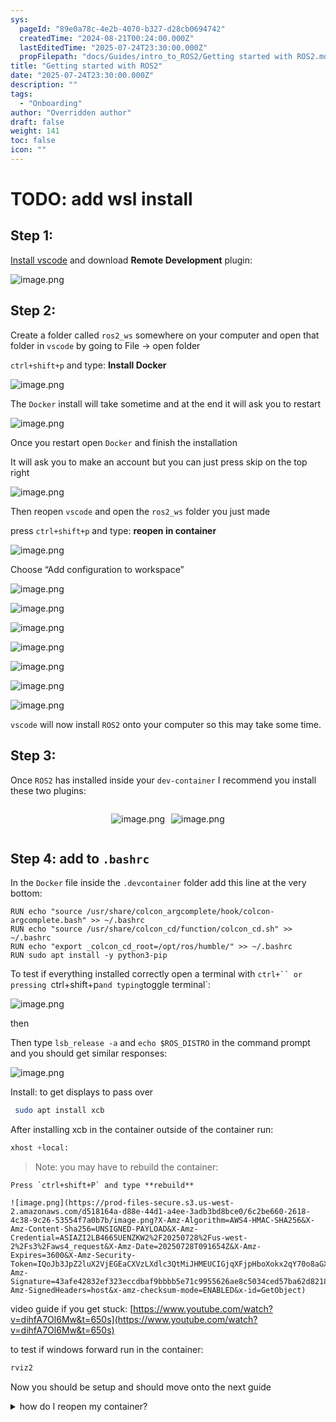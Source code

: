 ```yaml
---
sys:
  pageId: "89e0a78c-4e2b-4070-b327-d28cb0694742"
  createdTime: "2024-08-21T00:24:00.000Z"
  lastEditedTime: "2025-07-24T23:30:00.000Z"
  propFilepath: "docs/Guides/intro_to_ROS2/Getting started with ROS2.md"
title: "Getting started with ROS2"
date: "2025-07-24T23:30:00.000Z"
description: ""
tags:
  - "Onboarding"
author: "Overridden author"
draft: false
weight: 141
toc: false
icon: ""
---
```


# TODO: add wsl install

## Step 1:

[Install vscode](https://code.visualstudio.com/download) and download **Remote Development** plugin:

![image.png](https://prod-files-secure.s3.us-west-2.amazonaws.com/d518164a-d88e-44d1-a4ee-3adb3bd8bce0/efb52993-1881-4a40-b95e-6f020334f022/image.png?X-Amz-Algorithm=AWS4-HMAC-SHA256&X-Amz-Content-Sha256=UNSIGNED-PAYLOAD&X-Amz-Credential=ASIAZI2LB46625ZSFSLB%2F20250728%2Fus-west-2%2Fs3%2Faws4_request&X-Amz-Date=20250728T091645Z&X-Amz-Expires=3600&X-Amz-Security-Token=IQoJb3JpZ2luX2VjEGEaCXVzLXdlc3QtMiJIMEYCIQC%2BCmib8f5S1dHMBvBerEj%2F%2FpM3W8aeW1vri%2FhuNgDTtwIhALAUjA2H%2Fy43vyxbD2Iwiwfink6pQ3tSHzVdrJUw17RBKogECIr%2F%2F%2F%2F%2F%2F%2F%2F%2F%2FwEQABoMNjM3NDIzMTgzODA1IgzBfolfui8V%2FvPpcwEq3AOqTIddmMAStm0R5eLH12SNU9uU5wCShnCo7yrizeeADAQw3KSgi%2BFWM2vBFRc%2F6ojEK6zWnNx2gDX6AGQBGa83HW8CCgVeO1yKUAYa8wjfb%2F0MJ2DlCBczdmUllt9LbhjpICdssUype9hEA%2FLbHVHjU%2BVXPfyxHHPUz0d4U%2FfQ4Bd6rInI9pfstS5BmgkdOS4OsKmHnArAhYX7gSfU5cAPv93wBREeeK8bsY5ZRh3%2FpRx%2BgboCcxwDXo0mkwszagoyVYuFTBfZGLhAw35Vj3V%2FGH1NQS4NDWxpK1Rir73uWy9Qx%2BM3AQYHI5KSM3dvZcG3f0Id5bJuQmk2pCCHk9B48FAyTUVPNj8EUEW%2FbckhUkTX4Trh2s7Q5nRpWDYzA0quBz6rCU4pa5NYYMPuRKZqIr10hihFOUzLm6UgNjRBfBEx1Psi3jIzcITDpG1GnykumVB%2BJXiTFLRObpCO8qKqWb2EZYgsnzFkK7RUXqsKST%2BKFQVk0OHqW63FdBLNb3jD5BKetVkAdR3p%2FlHMDdVGXBwOEutDvEL8H%2BWlb2n%2FYFC5WlGVs8neheixMNm0BBxPDfFzVTKN18t5UQPgEmqOfN14MFzoe8PIfc98skzVOjJMK47pBZj3f%2B6g2zDN6pzEBjqkAdwlZ4h6sDK1PqLjqOjlkXqDKQNDV2ohTvizQ684vxETYsplCKJsJVpGO%2FQ7%2F3nqRQW24LHuOmSy9oVVkVRTINc5hP%2FftbvEHRpv0PqV0jBQqhNHicICnm5D3hjH%2B8QVheNI4li8BXxmbm6pKtqM1FQPxMs8gkQRQipq8SYLJiJiK6tZX01llhnSH%2BfL9b17W1Se6NyviS6fzyj2gTITdY%2BDpaEK&X-Amz-Signature=68a3e646e8c230b44773728b320aee4129b9ff1ed563c663aad3115b4dff85dd&X-Amz-SignedHeaders=host&x-amz-checksum-mode=ENABLED&x-id=GetObject)

## Step 2:

Create a folder called `ros2_ws` somewhere on your computer and open that folder in `vscode` by going to File → open folder 

`ctrl+shift+p` and type: **Install Docker**

![image.png](https://prod-files-secure.s3.us-west-2.amazonaws.com/d518164a-d88e-44d1-a4ee-3adb3bd8bce0/2269dc0e-1cd5-47ff-bceb-c04ad9b2eab0/image.png?X-Amz-Algorithm=AWS4-HMAC-SHA256&X-Amz-Content-Sha256=UNSIGNED-PAYLOAD&X-Amz-Credential=ASIAZI2LB46625ZSFSLB%2F20250728%2Fus-west-2%2Fs3%2Faws4_request&X-Amz-Date=20250728T091645Z&X-Amz-Expires=3600&X-Amz-Security-Token=IQoJb3JpZ2luX2VjEGEaCXVzLXdlc3QtMiJIMEYCIQC%2BCmib8f5S1dHMBvBerEj%2F%2FpM3W8aeW1vri%2FhuNgDTtwIhALAUjA2H%2Fy43vyxbD2Iwiwfink6pQ3tSHzVdrJUw17RBKogECIr%2F%2F%2F%2F%2F%2F%2F%2F%2F%2FwEQABoMNjM3NDIzMTgzODA1IgzBfolfui8V%2FvPpcwEq3AOqTIddmMAStm0R5eLH12SNU9uU5wCShnCo7yrizeeADAQw3KSgi%2BFWM2vBFRc%2F6ojEK6zWnNx2gDX6AGQBGa83HW8CCgVeO1yKUAYa8wjfb%2F0MJ2DlCBczdmUllt9LbhjpICdssUype9hEA%2FLbHVHjU%2BVXPfyxHHPUz0d4U%2FfQ4Bd6rInI9pfstS5BmgkdOS4OsKmHnArAhYX7gSfU5cAPv93wBREeeK8bsY5ZRh3%2FpRx%2BgboCcxwDXo0mkwszagoyVYuFTBfZGLhAw35Vj3V%2FGH1NQS4NDWxpK1Rir73uWy9Qx%2BM3AQYHI5KSM3dvZcG3f0Id5bJuQmk2pCCHk9B48FAyTUVPNj8EUEW%2FbckhUkTX4Trh2s7Q5nRpWDYzA0quBz6rCU4pa5NYYMPuRKZqIr10hihFOUzLm6UgNjRBfBEx1Psi3jIzcITDpG1GnykumVB%2BJXiTFLRObpCO8qKqWb2EZYgsnzFkK7RUXqsKST%2BKFQVk0OHqW63FdBLNb3jD5BKetVkAdR3p%2FlHMDdVGXBwOEutDvEL8H%2BWlb2n%2FYFC5WlGVs8neheixMNm0BBxPDfFzVTKN18t5UQPgEmqOfN14MFzoe8PIfc98skzVOjJMK47pBZj3f%2B6g2zDN6pzEBjqkAdwlZ4h6sDK1PqLjqOjlkXqDKQNDV2ohTvizQ684vxETYsplCKJsJVpGO%2FQ7%2F3nqRQW24LHuOmSy9oVVkVRTINc5hP%2FftbvEHRpv0PqV0jBQqhNHicICnm5D3hjH%2B8QVheNI4li8BXxmbm6pKtqM1FQPxMs8gkQRQipq8SYLJiJiK6tZX01llhnSH%2BfL9b17W1Se6NyviS6fzyj2gTITdY%2BDpaEK&X-Amz-Signature=a1046fb1f5c11641cd196524052d8311b652d4a539b109c45a814e033ee24275&X-Amz-SignedHeaders=host&x-amz-checksum-mode=ENABLED&x-id=GetObject)

The `Docker` install will take sometime and at the end it will ask you to restart

![image.png](https://prod-files-secure.s3.us-west-2.amazonaws.com/d518164a-d88e-44d1-a4ee-3adb3bd8bce0/ed233f78-be33-4b1f-b89c-9c346c0e961e/image.png?X-Amz-Algorithm=AWS4-HMAC-SHA256&X-Amz-Content-Sha256=UNSIGNED-PAYLOAD&X-Amz-Credential=ASIAZI2LB46625ZSFSLB%2F20250728%2Fus-west-2%2Fs3%2Faws4_request&X-Amz-Date=20250728T091645Z&X-Amz-Expires=3600&X-Amz-Security-Token=IQoJb3JpZ2luX2VjEGEaCXVzLXdlc3QtMiJIMEYCIQC%2BCmib8f5S1dHMBvBerEj%2F%2FpM3W8aeW1vri%2FhuNgDTtwIhALAUjA2H%2Fy43vyxbD2Iwiwfink6pQ3tSHzVdrJUw17RBKogECIr%2F%2F%2F%2F%2F%2F%2F%2F%2F%2FwEQABoMNjM3NDIzMTgzODA1IgzBfolfui8V%2FvPpcwEq3AOqTIddmMAStm0R5eLH12SNU9uU5wCShnCo7yrizeeADAQw3KSgi%2BFWM2vBFRc%2F6ojEK6zWnNx2gDX6AGQBGa83HW8CCgVeO1yKUAYa8wjfb%2F0MJ2DlCBczdmUllt9LbhjpICdssUype9hEA%2FLbHVHjU%2BVXPfyxHHPUz0d4U%2FfQ4Bd6rInI9pfstS5BmgkdOS4OsKmHnArAhYX7gSfU5cAPv93wBREeeK8bsY5ZRh3%2FpRx%2BgboCcxwDXo0mkwszagoyVYuFTBfZGLhAw35Vj3V%2FGH1NQS4NDWxpK1Rir73uWy9Qx%2BM3AQYHI5KSM3dvZcG3f0Id5bJuQmk2pCCHk9B48FAyTUVPNj8EUEW%2FbckhUkTX4Trh2s7Q5nRpWDYzA0quBz6rCU4pa5NYYMPuRKZqIr10hihFOUzLm6UgNjRBfBEx1Psi3jIzcITDpG1GnykumVB%2BJXiTFLRObpCO8qKqWb2EZYgsnzFkK7RUXqsKST%2BKFQVk0OHqW63FdBLNb3jD5BKetVkAdR3p%2FlHMDdVGXBwOEutDvEL8H%2BWlb2n%2FYFC5WlGVs8neheixMNm0BBxPDfFzVTKN18t5UQPgEmqOfN14MFzoe8PIfc98skzVOjJMK47pBZj3f%2B6g2zDN6pzEBjqkAdwlZ4h6sDK1PqLjqOjlkXqDKQNDV2ohTvizQ684vxETYsplCKJsJVpGO%2FQ7%2F3nqRQW24LHuOmSy9oVVkVRTINc5hP%2FftbvEHRpv0PqV0jBQqhNHicICnm5D3hjH%2B8QVheNI4li8BXxmbm6pKtqM1FQPxMs8gkQRQipq8SYLJiJiK6tZX01llhnSH%2BfL9b17W1Se6NyviS6fzyj2gTITdY%2BDpaEK&X-Amz-Signature=90393c39248fad9b2085ef14f5ab6290683e6598ee0968b03656e4f170987f60&X-Amz-SignedHeaders=host&x-amz-checksum-mode=ENABLED&x-id=GetObject)

Once you restart open `Docker` and finish the installation

It will ask you to make an account but you can just press skip on the top right

![image.png](https://prod-files-secure.s3.us-west-2.amazonaws.com/d518164a-d88e-44d1-a4ee-3adb3bd8bce0/21010ad9-1659-4fd9-9f59-9932a09b2a3d/image.png?X-Amz-Algorithm=AWS4-HMAC-SHA256&X-Amz-Content-Sha256=UNSIGNED-PAYLOAD&X-Amz-Credential=ASIAZI2LB46625ZSFSLB%2F20250728%2Fus-west-2%2Fs3%2Faws4_request&X-Amz-Date=20250728T091645Z&X-Amz-Expires=3600&X-Amz-Security-Token=IQoJb3JpZ2luX2VjEGEaCXVzLXdlc3QtMiJIMEYCIQC%2BCmib8f5S1dHMBvBerEj%2F%2FpM3W8aeW1vri%2FhuNgDTtwIhALAUjA2H%2Fy43vyxbD2Iwiwfink6pQ3tSHzVdrJUw17RBKogECIr%2F%2F%2F%2F%2F%2F%2F%2F%2F%2FwEQABoMNjM3NDIzMTgzODA1IgzBfolfui8V%2FvPpcwEq3AOqTIddmMAStm0R5eLH12SNU9uU5wCShnCo7yrizeeADAQw3KSgi%2BFWM2vBFRc%2F6ojEK6zWnNx2gDX6AGQBGa83HW8CCgVeO1yKUAYa8wjfb%2F0MJ2DlCBczdmUllt9LbhjpICdssUype9hEA%2FLbHVHjU%2BVXPfyxHHPUz0d4U%2FfQ4Bd6rInI9pfstS5BmgkdOS4OsKmHnArAhYX7gSfU5cAPv93wBREeeK8bsY5ZRh3%2FpRx%2BgboCcxwDXo0mkwszagoyVYuFTBfZGLhAw35Vj3V%2FGH1NQS4NDWxpK1Rir73uWy9Qx%2BM3AQYHI5KSM3dvZcG3f0Id5bJuQmk2pCCHk9B48FAyTUVPNj8EUEW%2FbckhUkTX4Trh2s7Q5nRpWDYzA0quBz6rCU4pa5NYYMPuRKZqIr10hihFOUzLm6UgNjRBfBEx1Psi3jIzcITDpG1GnykumVB%2BJXiTFLRObpCO8qKqWb2EZYgsnzFkK7RUXqsKST%2BKFQVk0OHqW63FdBLNb3jD5BKetVkAdR3p%2FlHMDdVGXBwOEutDvEL8H%2BWlb2n%2FYFC5WlGVs8neheixMNm0BBxPDfFzVTKN18t5UQPgEmqOfN14MFzoe8PIfc98skzVOjJMK47pBZj3f%2B6g2zDN6pzEBjqkAdwlZ4h6sDK1PqLjqOjlkXqDKQNDV2ohTvizQ684vxETYsplCKJsJVpGO%2FQ7%2F3nqRQW24LHuOmSy9oVVkVRTINc5hP%2FftbvEHRpv0PqV0jBQqhNHicICnm5D3hjH%2B8QVheNI4li8BXxmbm6pKtqM1FQPxMs8gkQRQipq8SYLJiJiK6tZX01llhnSH%2BfL9b17W1Se6NyviS6fzyj2gTITdY%2BDpaEK&X-Amz-Signature=786fd66a588279a2bea1d0c9c0377b28bc2d596ad1bcd13593ff0db87af50ec9&X-Amz-SignedHeaders=host&x-amz-checksum-mode=ENABLED&x-id=GetObject)

Then reopen `vscode` and open the `ros2_ws` folder you just made

press `ctrl+shift+p` and type: **reopen in container**

![image.png](https://prod-files-secure.s3.us-west-2.amazonaws.com/d518164a-d88e-44d1-a4ee-3adb3bd8bce0/4e93b8c2-41ad-488c-8095-c74205196118/image.png?X-Amz-Algorithm=AWS4-HMAC-SHA256&X-Amz-Content-Sha256=UNSIGNED-PAYLOAD&X-Amz-Credential=ASIAZI2LB46625ZSFSLB%2F20250728%2Fus-west-2%2Fs3%2Faws4_request&X-Amz-Date=20250728T091645Z&X-Amz-Expires=3600&X-Amz-Security-Token=IQoJb3JpZ2luX2VjEGEaCXVzLXdlc3QtMiJIMEYCIQC%2BCmib8f5S1dHMBvBerEj%2F%2FpM3W8aeW1vri%2FhuNgDTtwIhALAUjA2H%2Fy43vyxbD2Iwiwfink6pQ3tSHzVdrJUw17RBKogECIr%2F%2F%2F%2F%2F%2F%2F%2F%2F%2FwEQABoMNjM3NDIzMTgzODA1IgzBfolfui8V%2FvPpcwEq3AOqTIddmMAStm0R5eLH12SNU9uU5wCShnCo7yrizeeADAQw3KSgi%2BFWM2vBFRc%2F6ojEK6zWnNx2gDX6AGQBGa83HW8CCgVeO1yKUAYa8wjfb%2F0MJ2DlCBczdmUllt9LbhjpICdssUype9hEA%2FLbHVHjU%2BVXPfyxHHPUz0d4U%2FfQ4Bd6rInI9pfstS5BmgkdOS4OsKmHnArAhYX7gSfU5cAPv93wBREeeK8bsY5ZRh3%2FpRx%2BgboCcxwDXo0mkwszagoyVYuFTBfZGLhAw35Vj3V%2FGH1NQS4NDWxpK1Rir73uWy9Qx%2BM3AQYHI5KSM3dvZcG3f0Id5bJuQmk2pCCHk9B48FAyTUVPNj8EUEW%2FbckhUkTX4Trh2s7Q5nRpWDYzA0quBz6rCU4pa5NYYMPuRKZqIr10hihFOUzLm6UgNjRBfBEx1Psi3jIzcITDpG1GnykumVB%2BJXiTFLRObpCO8qKqWb2EZYgsnzFkK7RUXqsKST%2BKFQVk0OHqW63FdBLNb3jD5BKetVkAdR3p%2FlHMDdVGXBwOEutDvEL8H%2BWlb2n%2FYFC5WlGVs8neheixMNm0BBxPDfFzVTKN18t5UQPgEmqOfN14MFzoe8PIfc98skzVOjJMK47pBZj3f%2B6g2zDN6pzEBjqkAdwlZ4h6sDK1PqLjqOjlkXqDKQNDV2ohTvizQ684vxETYsplCKJsJVpGO%2FQ7%2F3nqRQW24LHuOmSy9oVVkVRTINc5hP%2FftbvEHRpv0PqV0jBQqhNHicICnm5D3hjH%2B8QVheNI4li8BXxmbm6pKtqM1FQPxMs8gkQRQipq8SYLJiJiK6tZX01llhnSH%2BfL9b17W1Se6NyviS6fzyj2gTITdY%2BDpaEK&X-Amz-Signature=926cf21fa26b59879b08c133c4ae3820844f225e6dc15da751bb0b96a66f035f&X-Amz-SignedHeaders=host&x-amz-checksum-mode=ENABLED&x-id=GetObject)

Choose “Add configuration to workspace”

![image.png](https://prod-files-secure.s3.us-west-2.amazonaws.com/d518164a-d88e-44d1-a4ee-3adb3bd8bce0/9560b282-5060-4989-ba37-97e7b2c22476/image.png?X-Amz-Algorithm=AWS4-HMAC-SHA256&X-Amz-Content-Sha256=UNSIGNED-PAYLOAD&X-Amz-Credential=ASIAZI2LB46625ZSFSLB%2F20250728%2Fus-west-2%2Fs3%2Faws4_request&X-Amz-Date=20250728T091645Z&X-Amz-Expires=3600&X-Amz-Security-Token=IQoJb3JpZ2luX2VjEGEaCXVzLXdlc3QtMiJIMEYCIQC%2BCmib8f5S1dHMBvBerEj%2F%2FpM3W8aeW1vri%2FhuNgDTtwIhALAUjA2H%2Fy43vyxbD2Iwiwfink6pQ3tSHzVdrJUw17RBKogECIr%2F%2F%2F%2F%2F%2F%2F%2F%2F%2FwEQABoMNjM3NDIzMTgzODA1IgzBfolfui8V%2FvPpcwEq3AOqTIddmMAStm0R5eLH12SNU9uU5wCShnCo7yrizeeADAQw3KSgi%2BFWM2vBFRc%2F6ojEK6zWnNx2gDX6AGQBGa83HW8CCgVeO1yKUAYa8wjfb%2F0MJ2DlCBczdmUllt9LbhjpICdssUype9hEA%2FLbHVHjU%2BVXPfyxHHPUz0d4U%2FfQ4Bd6rInI9pfstS5BmgkdOS4OsKmHnArAhYX7gSfU5cAPv93wBREeeK8bsY5ZRh3%2FpRx%2BgboCcxwDXo0mkwszagoyVYuFTBfZGLhAw35Vj3V%2FGH1NQS4NDWxpK1Rir73uWy9Qx%2BM3AQYHI5KSM3dvZcG3f0Id5bJuQmk2pCCHk9B48FAyTUVPNj8EUEW%2FbckhUkTX4Trh2s7Q5nRpWDYzA0quBz6rCU4pa5NYYMPuRKZqIr10hihFOUzLm6UgNjRBfBEx1Psi3jIzcITDpG1GnykumVB%2BJXiTFLRObpCO8qKqWb2EZYgsnzFkK7RUXqsKST%2BKFQVk0OHqW63FdBLNb3jD5BKetVkAdR3p%2FlHMDdVGXBwOEutDvEL8H%2BWlb2n%2FYFC5WlGVs8neheixMNm0BBxPDfFzVTKN18t5UQPgEmqOfN14MFzoe8PIfc98skzVOjJMK47pBZj3f%2B6g2zDN6pzEBjqkAdwlZ4h6sDK1PqLjqOjlkXqDKQNDV2ohTvizQ684vxETYsplCKJsJVpGO%2FQ7%2F3nqRQW24LHuOmSy9oVVkVRTINc5hP%2FftbvEHRpv0PqV0jBQqhNHicICnm5D3hjH%2B8QVheNI4li8BXxmbm6pKtqM1FQPxMs8gkQRQipq8SYLJiJiK6tZX01llhnSH%2BfL9b17W1Se6NyviS6fzyj2gTITdY%2BDpaEK&X-Amz-Signature=128cb04cfd509219bbb0a22f91ddfce30705b37fb1aed36412edcb22a89d365f&X-Amz-SignedHeaders=host&x-amz-checksum-mode=ENABLED&x-id=GetObject)

![image.png](https://prod-files-secure.s3.us-west-2.amazonaws.com/d518164a-d88e-44d1-a4ee-3adb3bd8bce0/2ee63f81-886b-48e8-a553-dc6e5eac99e4/image.png?X-Amz-Algorithm=AWS4-HMAC-SHA256&X-Amz-Content-Sha256=UNSIGNED-PAYLOAD&X-Amz-Credential=ASIAZI2LB46625ZSFSLB%2F20250728%2Fus-west-2%2Fs3%2Faws4_request&X-Amz-Date=20250728T091645Z&X-Amz-Expires=3600&X-Amz-Security-Token=IQoJb3JpZ2luX2VjEGEaCXVzLXdlc3QtMiJIMEYCIQC%2BCmib8f5S1dHMBvBerEj%2F%2FpM3W8aeW1vri%2FhuNgDTtwIhALAUjA2H%2Fy43vyxbD2Iwiwfink6pQ3tSHzVdrJUw17RBKogECIr%2F%2F%2F%2F%2F%2F%2F%2F%2F%2FwEQABoMNjM3NDIzMTgzODA1IgzBfolfui8V%2FvPpcwEq3AOqTIddmMAStm0R5eLH12SNU9uU5wCShnCo7yrizeeADAQw3KSgi%2BFWM2vBFRc%2F6ojEK6zWnNx2gDX6AGQBGa83HW8CCgVeO1yKUAYa8wjfb%2F0MJ2DlCBczdmUllt9LbhjpICdssUype9hEA%2FLbHVHjU%2BVXPfyxHHPUz0d4U%2FfQ4Bd6rInI9pfstS5BmgkdOS4OsKmHnArAhYX7gSfU5cAPv93wBREeeK8bsY5ZRh3%2FpRx%2BgboCcxwDXo0mkwszagoyVYuFTBfZGLhAw35Vj3V%2FGH1NQS4NDWxpK1Rir73uWy9Qx%2BM3AQYHI5KSM3dvZcG3f0Id5bJuQmk2pCCHk9B48FAyTUVPNj8EUEW%2FbckhUkTX4Trh2s7Q5nRpWDYzA0quBz6rCU4pa5NYYMPuRKZqIr10hihFOUzLm6UgNjRBfBEx1Psi3jIzcITDpG1GnykumVB%2BJXiTFLRObpCO8qKqWb2EZYgsnzFkK7RUXqsKST%2BKFQVk0OHqW63FdBLNb3jD5BKetVkAdR3p%2FlHMDdVGXBwOEutDvEL8H%2BWlb2n%2FYFC5WlGVs8neheixMNm0BBxPDfFzVTKN18t5UQPgEmqOfN14MFzoe8PIfc98skzVOjJMK47pBZj3f%2B6g2zDN6pzEBjqkAdwlZ4h6sDK1PqLjqOjlkXqDKQNDV2ohTvizQ684vxETYsplCKJsJVpGO%2FQ7%2F3nqRQW24LHuOmSy9oVVkVRTINc5hP%2FftbvEHRpv0PqV0jBQqhNHicICnm5D3hjH%2B8QVheNI4li8BXxmbm6pKtqM1FQPxMs8gkQRQipq8SYLJiJiK6tZX01llhnSH%2BfL9b17W1Se6NyviS6fzyj2gTITdY%2BDpaEK&X-Amz-Signature=23289709f9a6cbbb2d461b35020bb57c9ccf5580a97912698d4c10b7a04f77e1&X-Amz-SignedHeaders=host&x-amz-checksum-mode=ENABLED&x-id=GetObject)

![image.png](https://prod-files-secure.s3.us-west-2.amazonaws.com/d518164a-d88e-44d1-a4ee-3adb3bd8bce0/e0fd626c-c8b6-4b2c-95d1-fa4c26514504/image.png?X-Amz-Algorithm=AWS4-HMAC-SHA256&X-Amz-Content-Sha256=UNSIGNED-PAYLOAD&X-Amz-Credential=ASIAZI2LB46625ZSFSLB%2F20250728%2Fus-west-2%2Fs3%2Faws4_request&X-Amz-Date=20250728T091645Z&X-Amz-Expires=3600&X-Amz-Security-Token=IQoJb3JpZ2luX2VjEGEaCXVzLXdlc3QtMiJIMEYCIQC%2BCmib8f5S1dHMBvBerEj%2F%2FpM3W8aeW1vri%2FhuNgDTtwIhALAUjA2H%2Fy43vyxbD2Iwiwfink6pQ3tSHzVdrJUw17RBKogECIr%2F%2F%2F%2F%2F%2F%2F%2F%2F%2FwEQABoMNjM3NDIzMTgzODA1IgzBfolfui8V%2FvPpcwEq3AOqTIddmMAStm0R5eLH12SNU9uU5wCShnCo7yrizeeADAQw3KSgi%2BFWM2vBFRc%2F6ojEK6zWnNx2gDX6AGQBGa83HW8CCgVeO1yKUAYa8wjfb%2F0MJ2DlCBczdmUllt9LbhjpICdssUype9hEA%2FLbHVHjU%2BVXPfyxHHPUz0d4U%2FfQ4Bd6rInI9pfstS5BmgkdOS4OsKmHnArAhYX7gSfU5cAPv93wBREeeK8bsY5ZRh3%2FpRx%2BgboCcxwDXo0mkwszagoyVYuFTBfZGLhAw35Vj3V%2FGH1NQS4NDWxpK1Rir73uWy9Qx%2BM3AQYHI5KSM3dvZcG3f0Id5bJuQmk2pCCHk9B48FAyTUVPNj8EUEW%2FbckhUkTX4Trh2s7Q5nRpWDYzA0quBz6rCU4pa5NYYMPuRKZqIr10hihFOUzLm6UgNjRBfBEx1Psi3jIzcITDpG1GnykumVB%2BJXiTFLRObpCO8qKqWb2EZYgsnzFkK7RUXqsKST%2BKFQVk0OHqW63FdBLNb3jD5BKetVkAdR3p%2FlHMDdVGXBwOEutDvEL8H%2BWlb2n%2FYFC5WlGVs8neheixMNm0BBxPDfFzVTKN18t5UQPgEmqOfN14MFzoe8PIfc98skzVOjJMK47pBZj3f%2B6g2zDN6pzEBjqkAdwlZ4h6sDK1PqLjqOjlkXqDKQNDV2ohTvizQ684vxETYsplCKJsJVpGO%2FQ7%2F3nqRQW24LHuOmSy9oVVkVRTINc5hP%2FftbvEHRpv0PqV0jBQqhNHicICnm5D3hjH%2B8QVheNI4li8BXxmbm6pKtqM1FQPxMs8gkQRQipq8SYLJiJiK6tZX01llhnSH%2BfL9b17W1Se6NyviS6fzyj2gTITdY%2BDpaEK&X-Amz-Signature=b918aa6cd23c5b39b04b996b9558e4fa07704415017e6365470daa59d60a6d93&X-Amz-SignedHeaders=host&x-amz-checksum-mode=ENABLED&x-id=GetObject)

![image.png](https://prod-files-secure.s3.us-west-2.amazonaws.com/d518164a-d88e-44d1-a4ee-3adb3bd8bce0/a2e13f50-d2ab-4719-a4c2-7ced634bfc9d/image.png?X-Amz-Algorithm=AWS4-HMAC-SHA256&X-Amz-Content-Sha256=UNSIGNED-PAYLOAD&X-Amz-Credential=ASIAZI2LB46625ZSFSLB%2F20250728%2Fus-west-2%2Fs3%2Faws4_request&X-Amz-Date=20250728T091645Z&X-Amz-Expires=3600&X-Amz-Security-Token=IQoJb3JpZ2luX2VjEGEaCXVzLXdlc3QtMiJIMEYCIQC%2BCmib8f5S1dHMBvBerEj%2F%2FpM3W8aeW1vri%2FhuNgDTtwIhALAUjA2H%2Fy43vyxbD2Iwiwfink6pQ3tSHzVdrJUw17RBKogECIr%2F%2F%2F%2F%2F%2F%2F%2F%2F%2FwEQABoMNjM3NDIzMTgzODA1IgzBfolfui8V%2FvPpcwEq3AOqTIddmMAStm0R5eLH12SNU9uU5wCShnCo7yrizeeADAQw3KSgi%2BFWM2vBFRc%2F6ojEK6zWnNx2gDX6AGQBGa83HW8CCgVeO1yKUAYa8wjfb%2F0MJ2DlCBczdmUllt9LbhjpICdssUype9hEA%2FLbHVHjU%2BVXPfyxHHPUz0d4U%2FfQ4Bd6rInI9pfstS5BmgkdOS4OsKmHnArAhYX7gSfU5cAPv93wBREeeK8bsY5ZRh3%2FpRx%2BgboCcxwDXo0mkwszagoyVYuFTBfZGLhAw35Vj3V%2FGH1NQS4NDWxpK1Rir73uWy9Qx%2BM3AQYHI5KSM3dvZcG3f0Id5bJuQmk2pCCHk9B48FAyTUVPNj8EUEW%2FbckhUkTX4Trh2s7Q5nRpWDYzA0quBz6rCU4pa5NYYMPuRKZqIr10hihFOUzLm6UgNjRBfBEx1Psi3jIzcITDpG1GnykumVB%2BJXiTFLRObpCO8qKqWb2EZYgsnzFkK7RUXqsKST%2BKFQVk0OHqW63FdBLNb3jD5BKetVkAdR3p%2FlHMDdVGXBwOEutDvEL8H%2BWlb2n%2FYFC5WlGVs8neheixMNm0BBxPDfFzVTKN18t5UQPgEmqOfN14MFzoe8PIfc98skzVOjJMK47pBZj3f%2B6g2zDN6pzEBjqkAdwlZ4h6sDK1PqLjqOjlkXqDKQNDV2ohTvizQ684vxETYsplCKJsJVpGO%2FQ7%2F3nqRQW24LHuOmSy9oVVkVRTINc5hP%2FftbvEHRpv0PqV0jBQqhNHicICnm5D3hjH%2B8QVheNI4li8BXxmbm6pKtqM1FQPxMs8gkQRQipq8SYLJiJiK6tZX01llhnSH%2BfL9b17W1Se6NyviS6fzyj2gTITdY%2BDpaEK&X-Amz-Signature=57b37ec37b2f65e5c75ea4acdc8812a602ea91df9d32d4db310045e05e50dd27&X-Amz-SignedHeaders=host&x-amz-checksum-mode=ENABLED&x-id=GetObject)

![image.png](https://prod-files-secure.s3.us-west-2.amazonaws.com/d518164a-d88e-44d1-a4ee-3adb3bd8bce0/6cc478ad-aaba-4bf7-9fcc-403277ab896c/image.png?X-Amz-Algorithm=AWS4-HMAC-SHA256&X-Amz-Content-Sha256=UNSIGNED-PAYLOAD&X-Amz-Credential=ASIAZI2LB46625ZSFSLB%2F20250728%2Fus-west-2%2Fs3%2Faws4_request&X-Amz-Date=20250728T091645Z&X-Amz-Expires=3600&X-Amz-Security-Token=IQoJb3JpZ2luX2VjEGEaCXVzLXdlc3QtMiJIMEYCIQC%2BCmib8f5S1dHMBvBerEj%2F%2FpM3W8aeW1vri%2FhuNgDTtwIhALAUjA2H%2Fy43vyxbD2Iwiwfink6pQ3tSHzVdrJUw17RBKogECIr%2F%2F%2F%2F%2F%2F%2F%2F%2F%2FwEQABoMNjM3NDIzMTgzODA1IgzBfolfui8V%2FvPpcwEq3AOqTIddmMAStm0R5eLH12SNU9uU5wCShnCo7yrizeeADAQw3KSgi%2BFWM2vBFRc%2F6ojEK6zWnNx2gDX6AGQBGa83HW8CCgVeO1yKUAYa8wjfb%2F0MJ2DlCBczdmUllt9LbhjpICdssUype9hEA%2FLbHVHjU%2BVXPfyxHHPUz0d4U%2FfQ4Bd6rInI9pfstS5BmgkdOS4OsKmHnArAhYX7gSfU5cAPv93wBREeeK8bsY5ZRh3%2FpRx%2BgboCcxwDXo0mkwszagoyVYuFTBfZGLhAw35Vj3V%2FGH1NQS4NDWxpK1Rir73uWy9Qx%2BM3AQYHI5KSM3dvZcG3f0Id5bJuQmk2pCCHk9B48FAyTUVPNj8EUEW%2FbckhUkTX4Trh2s7Q5nRpWDYzA0quBz6rCU4pa5NYYMPuRKZqIr10hihFOUzLm6UgNjRBfBEx1Psi3jIzcITDpG1GnykumVB%2BJXiTFLRObpCO8qKqWb2EZYgsnzFkK7RUXqsKST%2BKFQVk0OHqW63FdBLNb3jD5BKetVkAdR3p%2FlHMDdVGXBwOEutDvEL8H%2BWlb2n%2FYFC5WlGVs8neheixMNm0BBxPDfFzVTKN18t5UQPgEmqOfN14MFzoe8PIfc98skzVOjJMK47pBZj3f%2B6g2zDN6pzEBjqkAdwlZ4h6sDK1PqLjqOjlkXqDKQNDV2ohTvizQ684vxETYsplCKJsJVpGO%2FQ7%2F3nqRQW24LHuOmSy9oVVkVRTINc5hP%2FftbvEHRpv0PqV0jBQqhNHicICnm5D3hjH%2B8QVheNI4li8BXxmbm6pKtqM1FQPxMs8gkQRQipq8SYLJiJiK6tZX01llhnSH%2BfL9b17W1Se6NyviS6fzyj2gTITdY%2BDpaEK&X-Amz-Signature=2fcbf1a41f839109c9f2aa1f8de733b14600d88bbbe44074735558d7bc013bd3&X-Amz-SignedHeaders=host&x-amz-checksum-mode=ENABLED&x-id=GetObject)

![image.png](https://prod-files-secure.s3.us-west-2.amazonaws.com/d518164a-d88e-44d1-a4ee-3adb3bd8bce0/53255b28-f75e-430f-b9e3-c0ac8577e42b/image.png?X-Amz-Algorithm=AWS4-HMAC-SHA256&X-Amz-Content-Sha256=UNSIGNED-PAYLOAD&X-Amz-Credential=ASIAZI2LB46625ZSFSLB%2F20250728%2Fus-west-2%2Fs3%2Faws4_request&X-Amz-Date=20250728T091645Z&X-Amz-Expires=3600&X-Amz-Security-Token=IQoJb3JpZ2luX2VjEGEaCXVzLXdlc3QtMiJIMEYCIQC%2BCmib8f5S1dHMBvBerEj%2F%2FpM3W8aeW1vri%2FhuNgDTtwIhALAUjA2H%2Fy43vyxbD2Iwiwfink6pQ3tSHzVdrJUw17RBKogECIr%2F%2F%2F%2F%2F%2F%2F%2F%2F%2FwEQABoMNjM3NDIzMTgzODA1IgzBfolfui8V%2FvPpcwEq3AOqTIddmMAStm0R5eLH12SNU9uU5wCShnCo7yrizeeADAQw3KSgi%2BFWM2vBFRc%2F6ojEK6zWnNx2gDX6AGQBGa83HW8CCgVeO1yKUAYa8wjfb%2F0MJ2DlCBczdmUllt9LbhjpICdssUype9hEA%2FLbHVHjU%2BVXPfyxHHPUz0d4U%2FfQ4Bd6rInI9pfstS5BmgkdOS4OsKmHnArAhYX7gSfU5cAPv93wBREeeK8bsY5ZRh3%2FpRx%2BgboCcxwDXo0mkwszagoyVYuFTBfZGLhAw35Vj3V%2FGH1NQS4NDWxpK1Rir73uWy9Qx%2BM3AQYHI5KSM3dvZcG3f0Id5bJuQmk2pCCHk9B48FAyTUVPNj8EUEW%2FbckhUkTX4Trh2s7Q5nRpWDYzA0quBz6rCU4pa5NYYMPuRKZqIr10hihFOUzLm6UgNjRBfBEx1Psi3jIzcITDpG1GnykumVB%2BJXiTFLRObpCO8qKqWb2EZYgsnzFkK7RUXqsKST%2BKFQVk0OHqW63FdBLNb3jD5BKetVkAdR3p%2FlHMDdVGXBwOEutDvEL8H%2BWlb2n%2FYFC5WlGVs8neheixMNm0BBxPDfFzVTKN18t5UQPgEmqOfN14MFzoe8PIfc98skzVOjJMK47pBZj3f%2B6g2zDN6pzEBjqkAdwlZ4h6sDK1PqLjqOjlkXqDKQNDV2ohTvizQ684vxETYsplCKJsJVpGO%2FQ7%2F3nqRQW24LHuOmSy9oVVkVRTINc5hP%2FftbvEHRpv0PqV0jBQqhNHicICnm5D3hjH%2B8QVheNI4li8BXxmbm6pKtqM1FQPxMs8gkQRQipq8SYLJiJiK6tZX01llhnSH%2BfL9b17W1Se6NyviS6fzyj2gTITdY%2BDpaEK&X-Amz-Signature=e5f206eaec24a97aae3e534ce73ff2d240cc1234237386288d67e48a3d717852&X-Amz-SignedHeaders=host&x-amz-checksum-mode=ENABLED&x-id=GetObject)

![image.png](https://prod-files-secure.s3.us-west-2.amazonaws.com/d518164a-d88e-44d1-a4ee-3adb3bd8bce0/7c562767-5af9-4ffb-97d1-327bcdf4ee00/image.png?X-Amz-Algorithm=AWS4-HMAC-SHA256&X-Amz-Content-Sha256=UNSIGNED-PAYLOAD&X-Amz-Credential=ASIAZI2LB46625ZSFSLB%2F20250728%2Fus-west-2%2Fs3%2Faws4_request&X-Amz-Date=20250728T091645Z&X-Amz-Expires=3600&X-Amz-Security-Token=IQoJb3JpZ2luX2VjEGEaCXVzLXdlc3QtMiJIMEYCIQC%2BCmib8f5S1dHMBvBerEj%2F%2FpM3W8aeW1vri%2FhuNgDTtwIhALAUjA2H%2Fy43vyxbD2Iwiwfink6pQ3tSHzVdrJUw17RBKogECIr%2F%2F%2F%2F%2F%2F%2F%2F%2F%2FwEQABoMNjM3NDIzMTgzODA1IgzBfolfui8V%2FvPpcwEq3AOqTIddmMAStm0R5eLH12SNU9uU5wCShnCo7yrizeeADAQw3KSgi%2BFWM2vBFRc%2F6ojEK6zWnNx2gDX6AGQBGa83HW8CCgVeO1yKUAYa8wjfb%2F0MJ2DlCBczdmUllt9LbhjpICdssUype9hEA%2FLbHVHjU%2BVXPfyxHHPUz0d4U%2FfQ4Bd6rInI9pfstS5BmgkdOS4OsKmHnArAhYX7gSfU5cAPv93wBREeeK8bsY5ZRh3%2FpRx%2BgboCcxwDXo0mkwszagoyVYuFTBfZGLhAw35Vj3V%2FGH1NQS4NDWxpK1Rir73uWy9Qx%2BM3AQYHI5KSM3dvZcG3f0Id5bJuQmk2pCCHk9B48FAyTUVPNj8EUEW%2FbckhUkTX4Trh2s7Q5nRpWDYzA0quBz6rCU4pa5NYYMPuRKZqIr10hihFOUzLm6UgNjRBfBEx1Psi3jIzcITDpG1GnykumVB%2BJXiTFLRObpCO8qKqWb2EZYgsnzFkK7RUXqsKST%2BKFQVk0OHqW63FdBLNb3jD5BKetVkAdR3p%2FlHMDdVGXBwOEutDvEL8H%2BWlb2n%2FYFC5WlGVs8neheixMNm0BBxPDfFzVTKN18t5UQPgEmqOfN14MFzoe8PIfc98skzVOjJMK47pBZj3f%2B6g2zDN6pzEBjqkAdwlZ4h6sDK1PqLjqOjlkXqDKQNDV2ohTvizQ684vxETYsplCKJsJVpGO%2FQ7%2F3nqRQW24LHuOmSy9oVVkVRTINc5hP%2FftbvEHRpv0PqV0jBQqhNHicICnm5D3hjH%2B8QVheNI4li8BXxmbm6pKtqM1FQPxMs8gkQRQipq8SYLJiJiK6tZX01llhnSH%2BfL9b17W1Se6NyviS6fzyj2gTITdY%2BDpaEK&X-Amz-Signature=d757f703ff6b60f50c7df44d50eb38b707b2dd0b05b1900a8e83b880f9cb23dd&X-Amz-SignedHeaders=host&x-amz-checksum-mode=ENABLED&x-id=GetObject)

`vscode` will now install `ROS2` onto your computer so this may take some time.

## Step 3:

Once `ROS2` has installed inside your `dev-container` I recommend you install these two plugins:

<div style="display: flex;flex-direction: row; column-gap:10px; max-width: 630px;justify-content: center;">
<div>

![image.png](https://prod-files-secure.s3.us-west-2.amazonaws.com/d518164a-d88e-44d1-a4ee-3adb3bd8bce0/3fc3d550-5a54-4ba1-ba6b-faa01cdb7369/image.png?X-Amz-Algorithm=AWS4-HMAC-SHA256&X-Amz-Content-Sha256=UNSIGNED-PAYLOAD&X-Amz-Credential=ASIAZI2LB466UCQRJGCN%2F20250728%2Fus-west-2%2Fs3%2Faws4_request&X-Amz-Date=20250728T091653Z&X-Amz-Expires=3600&X-Amz-Security-Token=IQoJb3JpZ2luX2VjEGEaCXVzLXdlc3QtMiJGMEQCICqYCeTrAip6ZG3GkPXO3qpl01enp3ubfKqBdMON5vxzAiBes6147ADEd6d17IbiyS7r26Gmjel5K9gGVaJbaTyNJSqIBAiK%2F%2F%2F%2F%2F%2F%2F%2F%2F%2F8BEAAaDDYzNzQyMzE4MzgwNSIMeFeNQNLysqREHjsnKtwDaiQhho3E3zT5BaU2phMBoKd5tsJL4vVZBKpxsl2tHii9VpFzxKoA7FJVYh3F1pEEfdspRO10hnEn%2BbVrCo4ZspjVaLvjAq1ajijeHvxbxPAUzONKQ2OkHXg5%2Fry%2F2CpkmNmzYmgiM9aDruwbu6AazoAn07Ku8Tk6vMWFSnNI75bVdSDQKnJ7dWv24djnEDxvVHhcHbjGHwL2q7WHgLMBpjoECOC4DHdVIC919GX3HuMBAXNlto2sAmc1QU6dl5NRjQF7FH5eLXOk5t8LypdgHH8PiMKl5unwtWigWITtWewFdnP%2FkAYhKYYbw9lzxf9j3T%2FMWBbraK5WL%2FhaRaYJo%2BnIdHL4Jf%2FyLZjOywMAnW0%2FaFytoo3pO8Uo6RpiGj49dIlGmyI9LjhVgzUFZj2xYqFhHGslU7hxWi8EOvOJ01Q3oQElsNp71i3YsGJlvShWIjuvTmcG1m3BjWCvkBg%2BuIe4SWGKzvuGW49v7IlmlNFpMNZKfK9c90waJIb6To2azSCm0uj0uAF6v3Vkr94WeD3zGrR916400gm1AuHSSPtjwL%2BlR6le1ur39ylZEaA%2B7wMwRm2HfkY%2FspTN6WOXQv6l5BbFdbFmLpkazhogCSo5SnU9rhKCaxO1h8QwluqcxAY6pgE5mY4LFUD5LVtRzMB3OBswtUaqJl%2FpJFvGImZeh%2F%2FfR3cB4VutWg5IuDVi05Rug2oS8WJZt2DxOGWwJ4xAAyrr5PtweDU9%2BoeM%2FDkZfSBFxh%2Fz9UihEkGMJIGr66O2F8bdXFJcQBdDLYKGCoI44MjPmHtRFhsixVX%2F9fndSGXq7lThFLeVXRsMy58jCU3aYcfZKA9moHRuUotnvVxDBl4IKn%2F1O6OH&X-Amz-Signature=a53c3b3368147f7189cecb711ff06b9b6ef5b69f815edaf0ea156304b6c8b1a1&X-Amz-SignedHeaders=host&x-amz-checksum-mode=ENABLED&x-id=GetObject)

</div>
<div>

![image.png](https://prod-files-secure.s3.us-west-2.amazonaws.com/d518164a-d88e-44d1-a4ee-3adb3bd8bce0/d994cc66-13c2-4093-a5a3-f84cf4601a82/image.png?X-Amz-Algorithm=AWS4-HMAC-SHA256&X-Amz-Content-Sha256=UNSIGNED-PAYLOAD&X-Amz-Credential=ASIAZI2LB466YDGUJE77%2F20250728%2Fus-west-2%2Fs3%2Faws4_request&X-Amz-Date=20250728T091653Z&X-Amz-Expires=3600&X-Amz-Security-Token=IQoJb3JpZ2luX2VjEGEaCXVzLXdlc3QtMiJHMEUCIQCfiXtrH7pNJ0lA5HM5qfvl3ukbv9v9bET4sAH%2FL8dEigIgPjz7OQltayd%2F1jTLWFXzgRn9pqhUuI5A2XbCHIiBWuUqiAQIiv%2F%2F%2F%2F%2F%2F%2F%2F%2F%2FARAAGgw2Mzc0MjMxODM4MDUiDK8KR3F4e5zNeEzqLCrcA8oYmrvkWIkW0ifjgFVAu4sAATkxLVR3Mmnv12JKOTMLYQpAzQq6E0%2FpQmLOfAbmIe%2Bkv3NRRZNaJk3IA49AAsGs7osuTB1cY4F36hM7kxH8jl%2F3SNvFFFLbZgYFl%2BzMvW6KEuxALb6K8T701sojOp86VFbzOrttzDMUUlO%2FvU9u7HjxU0PN0qIprKcMZPnImarYzjsKiGICDMh7IbbzUuYyy7NYLseYuf%2BfRxviEp5kU3YVXczY2UgfJ99iL18mIaJ0o5n5oYE%2FFL4%2Be61pxsVGX%2BmEuMkT0B7uC1JXpLqfbPdkyluwrNfQuFvCGVCcrKBpcZhrdBzKCxQA0F6Qq%2FpDI002LOmu3laUVetN80LmgXnalGMdPxT5439rLIIwYNOeU7dX3Q1EACutqmu%2FQ%2FKvBm%2BwkOdU4QtFrSW5jJogyKFob9l5XTiuuU6apYbpdJ2ySSuiypwne1sYlMOMyfsJuv4%2BoFDoRWEhVfZr32ImPZNOOSiR%2BQNbv27%2FKsy0hWPYmSGhi7Qao1OAbN2w1TgRfoFXVOfhhA13IOA54TkC11wKMrVrMw1KgCxvi3VQkXzOnA7gROLFHmLdY%2Bq0mcX9%2BgeIItYfTx71ynMhaVPnG8W%2Fwsy%2BPwbsFalGMM3qnMQGOqUBMiAZFLMJVGutqPJff9PYX1ydSlo5DOLqvZiLPXukWJqXbHXD2euc3clQz5plKfjVTxfzrDCN7kVjG3Aun7x4mmOe2e78FfQTziusqDRvQu8unCHfD4oJvQ5jdcFx5Hw4gbxUiYbdf1RFr4%2BHvzLDdnKvK1qOYU%2FrV1VcY1JIEsSrPA5OTupeC3YLTSxVXjF3mgXfHeGWezhNeFDxR0wIEx2M4gtC&X-Amz-Signature=f61030bd4acb4c5584fa3cacdcb70628fd8db10df71a8190c7b25ed415a28442&X-Amz-SignedHeaders=host&x-amz-checksum-mode=ENABLED&x-id=GetObject)

</div>
</div>

## Step 4: add to `.bashrc`

In the `Docker` file inside the `.devcontainer` folder add this line at the very bottom: 

```docker
RUN echo "source /usr/share/colcon_argcomplete/hook/colcon-argcomplete.bash" >> ~/.bashrc
RUN echo "source /usr/share/colcon_cd/function/colcon_cd.sh" >> ~/.bashrc
RUN echo "export _colcon_cd_root=/opt/ros/humble/" >> ~/.bashrc
RUN sudo apt install -y python3-pip 
```

To test if everything installed correctly open a terminal with `ctrl+`` or pressing `ctrl+shift+p` and typing `toggle terminal`:

![image.png](https://prod-files-secure.s3.us-west-2.amazonaws.com/d518164a-d88e-44d1-a4ee-3adb3bd8bce0/6a4943d8-b04e-4c02-9a58-775f3384d1a5/image.png?X-Amz-Algorithm=AWS4-HMAC-SHA256&X-Amz-Content-Sha256=UNSIGNED-PAYLOAD&X-Amz-Credential=ASIAZI2LB46625ZSFSLB%2F20250728%2Fus-west-2%2Fs3%2Faws4_request&X-Amz-Date=20250728T091645Z&X-Amz-Expires=3600&X-Amz-Security-Token=IQoJb3JpZ2luX2VjEGEaCXVzLXdlc3QtMiJIMEYCIQC%2BCmib8f5S1dHMBvBerEj%2F%2FpM3W8aeW1vri%2FhuNgDTtwIhALAUjA2H%2Fy43vyxbD2Iwiwfink6pQ3tSHzVdrJUw17RBKogECIr%2F%2F%2F%2F%2F%2F%2F%2F%2F%2FwEQABoMNjM3NDIzMTgzODA1IgzBfolfui8V%2FvPpcwEq3AOqTIddmMAStm0R5eLH12SNU9uU5wCShnCo7yrizeeADAQw3KSgi%2BFWM2vBFRc%2F6ojEK6zWnNx2gDX6AGQBGa83HW8CCgVeO1yKUAYa8wjfb%2F0MJ2DlCBczdmUllt9LbhjpICdssUype9hEA%2FLbHVHjU%2BVXPfyxHHPUz0d4U%2FfQ4Bd6rInI9pfstS5BmgkdOS4OsKmHnArAhYX7gSfU5cAPv93wBREeeK8bsY5ZRh3%2FpRx%2BgboCcxwDXo0mkwszagoyVYuFTBfZGLhAw35Vj3V%2FGH1NQS4NDWxpK1Rir73uWy9Qx%2BM3AQYHI5KSM3dvZcG3f0Id5bJuQmk2pCCHk9B48FAyTUVPNj8EUEW%2FbckhUkTX4Trh2s7Q5nRpWDYzA0quBz6rCU4pa5NYYMPuRKZqIr10hihFOUzLm6UgNjRBfBEx1Psi3jIzcITDpG1GnykumVB%2BJXiTFLRObpCO8qKqWb2EZYgsnzFkK7RUXqsKST%2BKFQVk0OHqW63FdBLNb3jD5BKetVkAdR3p%2FlHMDdVGXBwOEutDvEL8H%2BWlb2n%2FYFC5WlGVs8neheixMNm0BBxPDfFzVTKN18t5UQPgEmqOfN14MFzoe8PIfc98skzVOjJMK47pBZj3f%2B6g2zDN6pzEBjqkAdwlZ4h6sDK1PqLjqOjlkXqDKQNDV2ohTvizQ684vxETYsplCKJsJVpGO%2FQ7%2F3nqRQW24LHuOmSy9oVVkVRTINc5hP%2FftbvEHRpv0PqV0jBQqhNHicICnm5D3hjH%2B8QVheNI4li8BXxmbm6pKtqM1FQPxMs8gkQRQipq8SYLJiJiK6tZX01llhnSH%2BfL9b17W1Se6NyviS6fzyj2gTITdY%2BDpaEK&X-Amz-Signature=2ad83eb9570009f9026f4175bf420a733dd1357aa5689b987ce9eab79bf71f13&X-Amz-SignedHeaders=host&x-amz-checksum-mode=ENABLED&x-id=GetObject)

then 

Then type `lsb_release -a` and `echo $ROS_DISTRO` in the command prompt and you should get similar responses:

![image.png](https://prod-files-secure.s3.us-west-2.amazonaws.com/d518164a-d88e-44d1-a4ee-3adb3bd8bce0/3e635dec-a805-4e85-8b9e-d000e5b71a4e/image.png?X-Amz-Algorithm=AWS4-HMAC-SHA256&X-Amz-Content-Sha256=UNSIGNED-PAYLOAD&X-Amz-Credential=ASIAZI2LB46625ZSFSLB%2F20250728%2Fus-west-2%2Fs3%2Faws4_request&X-Amz-Date=20250728T091645Z&X-Amz-Expires=3600&X-Amz-Security-Token=IQoJb3JpZ2luX2VjEGEaCXVzLXdlc3QtMiJIMEYCIQC%2BCmib8f5S1dHMBvBerEj%2F%2FpM3W8aeW1vri%2FhuNgDTtwIhALAUjA2H%2Fy43vyxbD2Iwiwfink6pQ3tSHzVdrJUw17RBKogECIr%2F%2F%2F%2F%2F%2F%2F%2F%2F%2FwEQABoMNjM3NDIzMTgzODA1IgzBfolfui8V%2FvPpcwEq3AOqTIddmMAStm0R5eLH12SNU9uU5wCShnCo7yrizeeADAQw3KSgi%2BFWM2vBFRc%2F6ojEK6zWnNx2gDX6AGQBGa83HW8CCgVeO1yKUAYa8wjfb%2F0MJ2DlCBczdmUllt9LbhjpICdssUype9hEA%2FLbHVHjU%2BVXPfyxHHPUz0d4U%2FfQ4Bd6rInI9pfstS5BmgkdOS4OsKmHnArAhYX7gSfU5cAPv93wBREeeK8bsY5ZRh3%2FpRx%2BgboCcxwDXo0mkwszagoyVYuFTBfZGLhAw35Vj3V%2FGH1NQS4NDWxpK1Rir73uWy9Qx%2BM3AQYHI5KSM3dvZcG3f0Id5bJuQmk2pCCHk9B48FAyTUVPNj8EUEW%2FbckhUkTX4Trh2s7Q5nRpWDYzA0quBz6rCU4pa5NYYMPuRKZqIr10hihFOUzLm6UgNjRBfBEx1Psi3jIzcITDpG1GnykumVB%2BJXiTFLRObpCO8qKqWb2EZYgsnzFkK7RUXqsKST%2BKFQVk0OHqW63FdBLNb3jD5BKetVkAdR3p%2FlHMDdVGXBwOEutDvEL8H%2BWlb2n%2FYFC5WlGVs8neheixMNm0BBxPDfFzVTKN18t5UQPgEmqOfN14MFzoe8PIfc98skzVOjJMK47pBZj3f%2B6g2zDN6pzEBjqkAdwlZ4h6sDK1PqLjqOjlkXqDKQNDV2ohTvizQ684vxETYsplCKJsJVpGO%2FQ7%2F3nqRQW24LHuOmSy9oVVkVRTINc5hP%2FftbvEHRpv0PqV0jBQqhNHicICnm5D3hjH%2B8QVheNI4li8BXxmbm6pKtqM1FQPxMs8gkQRQipq8SYLJiJiK6tZX01llhnSH%2BfL9b17W1Se6NyviS6fzyj2gTITdY%2BDpaEK&X-Amz-Signature=12f211d5dde84a33689ab1e56bae2dfe8398c8c5df4348dffffcd48eb77b3be4&X-Amz-SignedHeaders=host&x-amz-checksum-mode=ENABLED&x-id=GetObject)

Install:  to get displays to pass over

```bash
 sudo apt install xcb
```

After installing xcb in the container outside of the container run:

```python
xhost +local:
```

> Note: you may have to rebuild the container:

	Press `ctrl+shift+P` and type **rebuild**

	![image.png](https://prod-files-secure.s3.us-west-2.amazonaws.com/d518164a-d88e-44d1-a4ee-3adb3bd8bce0/6c2be660-2618-4c38-9c26-53554f7a0b7b/image.png?X-Amz-Algorithm=AWS4-HMAC-SHA256&X-Amz-Content-Sha256=UNSIGNED-PAYLOAD&X-Amz-Credential=ASIAZI2LB4665UENZKW2%2F20250728%2Fus-west-2%2Fs3%2Faws4_request&X-Amz-Date=20250728T091654Z&X-Amz-Expires=3600&X-Amz-Security-Token=IQoJb3JpZ2luX2VjEGEaCXVzLXdlc3QtMiJHMEUCIGjqXFjpHboXokx2qY70o8aGX41ybzLN2QMPxfTEiIuqAiEA8X0DryluyhWylWAaZOR263vF4PbYKcXRUQMDcnNR8%2FcqiAQIiv%2F%2F%2F%2F%2F%2F%2F%2F%2F%2FARAAGgw2Mzc0MjMxODM4MDUiDE4Twep8OaziFclPwircAxLurVo7v%2BNvi8CBjmu6WlNl6INYYYT%2FiKS%2BgEwhPvynjYNDFTmti2GPINEeIqroj4qfkbp9G5L3krxrn7Vjt53x6BjBsbkPygyMZMiSMKX2TZAy%2BiymbivIqsH13IskCCArVpJcHy8fVnEPi2a1sJsPi5sQ%2Bi33Nlm8TxB35DkuJ%2B1nsF%2FEsWj%2B8U2nA%2FuC0Fgp1FH4JixQM%2BeTlbaWYR3WgPDmTWBAVD1HctyJEAKlVU24scx7xWcj%2BNZX9CHtTJFgyLA5NitG%2BgGPho8LUisjGZ9suaJtmCJajtIBNlPGP7NpmPNgJHf8b4avLMW5v%2BoBAnAX2zOi3AIuvKbpyEkMvrUqzFzp%2BNM7zhcpLlTGj0J52x4%2FPbOoxmZL3cWat%2BySfyClCMtQ83Ndw1goDUsoEKUOAmrr%2FxpwDvTeJvDSCQsJKxjxom%2F6Rw60I9StnW1Fy%2BrB51Ja7zTKKEZEqhYGJAbkyv6T5Bk1ZGni3ausPUi5soH1oYQ4DzjCLAXQvV0Ok%2F4Du78SIL3wtK8p5d3EsFwqUvyDJZsBJY9cxP5efux9GxXAwP3uaRkUdRYWOt4xA6qukd5X3dlnQ1FayOclx0nsaATi5FErnKnog86j0EplxnGo5rxxfFI1MKnqnMQGOqUBsEHwn0PFayDKzQ%2FRogzZDGo9i4xlqEfQW1TMT%2BBm6MCVlg9rYYiGsPIX9ukLsBYNsSG%2B0eAuv9%2FIgmiNAW71YXxe9TMVA4UpUNzX6bHZXXp5RV133HyGUKHS0qFyKTePDs0PfaJ5zMZlW0g06maQ9ZhQYcHzP8dygZM4jlduT0DhV1ojBsFJQtp4iy0Y4xCPO8n98RobkMA6gGd1TYOCUBdKU8sc&X-Amz-Signature=43afe42832ef323eccdbaf9bbbb5e71c9955626ae8c5034ced57ba62d8218902&X-Amz-SignedHeaders=host&x-amz-checksum-mode=ENABLED&x-id=GetObject)

video guide if you get stuck: [https://www.youtube.com/watch?v=dihfA7Ol6Mw&t=650s](https://www.youtube.com/watch?v=dihfA7Ol6Mw&t=650s)

to test if windows forward run in the container:

```bash
rviz2
```

Now you should be setup and should move onto the next guide 

<details>
      <summary>how do I reopen my container?</summary>
      TODO:
  </details>

